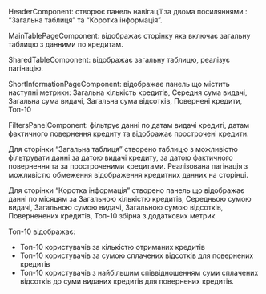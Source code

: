 HeaderComponent: створює панель навігації за двома посиляннями : “Загальна таблиця” та “Коротка інформація”.

MainTablePageComponent: відображає сторінку яка включає загальну таблицю з данними по кредитам.

SharedTableComponent: відображає загальну таблицю, реалізує пагінацію.

ShortInformationPageComponent: відображає панель що містить наступні метрики: Загальна кількість кредитів, Середня сума видачі, Загальна сума видачі, Загальна сума відсотків, Повернені кредити, Топ-10

FiltersPanelComponent: фільтрує данні по датам видачі кредиті, датам фактичного повернення кредиту та відображає прострочені кредити.

Для сторінки “Загальна таблиця” створено таблицю з можливістю фільтрувати данні за датою видачі кредиту, за датою фактичного повернення та за простроченими кредитами. Реалізована пагінація з можливістю обмеження відображення кредитних данних на сторінці.

Для сторінки “Коротка інформація” створено панель що відображає данні по місяцям за Загальною кількістю кредитів, Середньою сумою видачі, Загальною сумою видачі, Загальною сумою відсотків, Поверненених кредитів, Топ-10 збірна з додаткових метрик

Топ-10 відображає:

- Топ-10 користувачів за кількістю отриманих кредитів
- Топ-10 користувачів за сумою сплачених відсотків для повернених кредитів
- Топ-10 користувачів з найбільшим співвідношенням суми сплачених відсотків до суми виданих кредитів для повернених кредитів.

